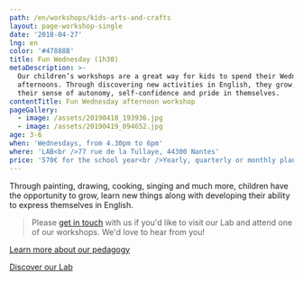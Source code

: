 ```yaml
---
path: /en/workshops/kids-arts-and-crafts
layout: page-workshop-single
date: '2018-04-27'
lng: en
color: '#47888B'
title: Fun Wednesday (1h30)
metaDescription: >-
  Our children’s workshops are a great way for kids to spend their Wednesday
  afternoons. Through discovering new activities in English, they grow, develop
  their sense of autonomy, self-confidence and pride in themselves. 
contentTitle: Fun Wednesday afternoon workshop
pageGallery:
  - image: /assets/20190418_193936.jpg
  - image: /assets/20190419_094652.jpg
age: 3-6
when: 'Wednesdays, from 4.30pm to 6pm'
where: 'LAB<br />77 rue de la Tullaye, 44300 Nantes'
price: '570€ for the school year<br />Yearly, quarterly or monthly plans available'
---
```

Through painting, drawing, cooking, singing and much more, children have the opportunity to grow, learn new things along with developing their ability to express themselves in English. 

> Please [get in touch](/en/contact-us) with us if you'd like to visit our Lab and attend one of our workshops. We'd love to hear from you!

[Learn more about our pedagogy](/en/pedagogy)

[Discover our Lab](https://kids.lopenlab.com/nosateliers#lab)
